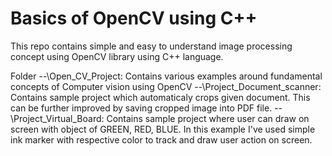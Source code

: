 # Basics of OpenCV using C++

This repo contains simple and easy to understand image processing concept using OpenCV library using C++ language. 


Folder
   --\Open_CV_Project:          Contains various examples around fundamental concepts of Computer vision using OpenCV
   --\Project_Document_scanner: Contains sample project which automaticaly crops given document. This can be further improved by saving cropped image into PDF file.
   --\Project_Virtual_Board:    Contains sample project where user can draw on screen with object of GREEN, RED, BLUE. In this example I've used simple ink marker with respective color to track and draw user action on screen.